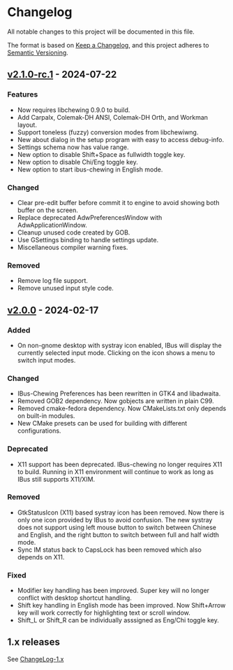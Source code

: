 # Changelog

All notable changes to this project will be documented in this file.

The format is based on [Keep a Changelog](https://keepachangelog.com/en/1.1.0/),
and this project adheres to [Semantic Versioning](https://semver.org/spec/v2.0.0.html).

## [v2.1.0-rc.1] - 2024-07-22

### Features

- Now requires libchewing 0.9.0 to build.
- Add Carpalx, Colemak-DH ANSI, Colemak-DH Orth, and Workman layout.
- Support toneless (fuzzy) conversion modes from libchewiwng.
- New about dialog in the setup program with easy to access debug-info.
- Settings schema now has value range.
- New option to disable Shift+Space as fullwidth toggle key.
- New option to disable Chi/Eng toggle key.
- New option to start ibus-chewing in English mode.

### Changed

- Clear pre-edit buffer before commit it to engine to avoid showing both buffer
  on the screen.
- Replace deprecated AdwPreferencesWindow with AdwApplicationWindow.
- Cleanup unused code created by GOB.
- Use GSettings binding to handle settings update.
- Miscellaneous compiler warning fixes.

### Removed

- Remove log file support.
- Remove unused input style code.

## [v2.0.0] - 2024-02-17

### Added

- On non-gnome desktop with systray icon enabled, IBus will display the
  currently selected input mode. Clicking on the icon shows a menu to switch
  input modes.

### Changed

- IBus-Chewing Preferences has been rewritten in GTK4 and libadwaita.
- Removed GOB2 dependency. Now gobjects are written in plain C99.
- Removed cmake-fedora dependency. Now CMakeLists.txt only depends on built-in
  modules.
- New CMake presets can be used for building with different configurations.

### Deprecated

- X11 support has been deprecated. IBus-chewing no longer requires X11 to build.
  Running in X11 environment will continue to work as long as IBus still
  supports X11/XIM.

### Removed

- GtkStatusIcon (X11) based systray icon has been removed. Now there is only one
  icon provided by IBus to avoid confusion. The new systray does not support
  using left mouse button to switch between Chinese and English, and the right
  button to switch between full and half width mode.
- Sync IM status back to CapsLock has been removed which also depends on X11.

### Fixed

- Modifier key handling has been improved. Super key will no longer conflict
  with desktop shortcut handling.
- Shift key handling in English mode has been improved. Now Shift+Arrow key will
  work correctly for highlighting text or scroll window.
- Shift_L or Shift_R can be individually asssigned as Eng/Chi toggle key.

## 1.x releases

See [ChangeLog-1.x](./ChangeLog-1.x)

[v2.1.0-rc.1]: https://github.com/chewing/ibus-chewing/compare/v2.0.0...v2.1.0-rc.1
[v2.0.0]: https://github.com/chewing/ibus-chewing/compare/1.6.2...HEAD

